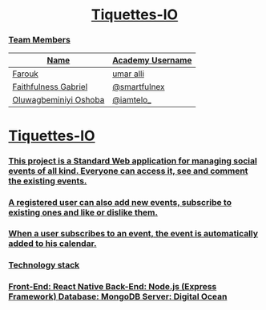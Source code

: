 <p align="center">
<a href="https://shift-technologies.io/">

<h1 align="center">Tiquettes-IO</h1>

### Team Members
| Name                  | Academy Username 	|
|-----------------------|-------------------|
| Farouk                | umar alli|
| Faithfulness Gabriel  |@smartfulnex       |
| Oluwagbeminiyi Oshoba |@iamtelo_          |

# Tiquettes-IO

### This project is a Standard Web application for managing social events of all kind. Everyone can access it, see and comment the existing events.
### A registered user can also add new events, subscribe to existing ones and like or dislike them.
### When a user subscribes to an event, the event is automatically added to his calendar.


### Technology stack
### Front-End: React Native Back-End: Node.js (Express Framework) Database: MongoDB Server: Digital Ocean
